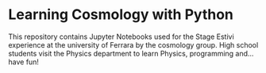 # Learning Cosmology with Python
This repository contains Jupyter Notebooks used for the Stage Estivi experience at the university of Ferrara by the cosmology group. High school students visit the Physics department to learn Physics, programming and... have fun!
